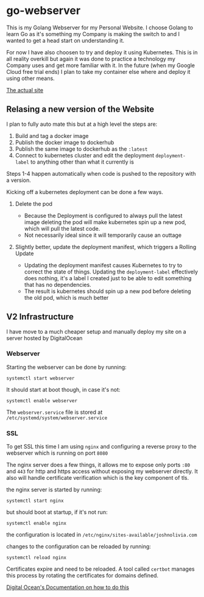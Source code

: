 # go-webserver

This is my Golang Webserver for my Personal Website. I choose Golang to learn Go as it's something my Company is making the switch to and I wanted to get a head start on understanding it.

For now I have also choosen to try and deploy it using Kubernetes. This is in all reality overkill but again it was done to practice a technology my Company uses and get more familiar with it. In the future (when my Google Cloud free trial ends) I plan to take my container else where and deploy it using other means.

[The actual site](https://tmpest.com/)

## Relasing a new version of the Website

I plan to fully auto mate this but at a high level the steps are:
1. Build and tag a docker image
2. Publish the docker image to dockerhub
3. Publish the same image to dockerhub as the `:latest`
4. Connect to kubernetes cluster and edit the deployment `deployment-label` to anything other than what it currently is

Steps 1-4 happen automatically when code is pushed to the repository with a version.

Kicking off a kubernetes deployment can be done a few ways.
1. Delete the pod
    * Because the Deployment is configured to always pull the latest image deleting the pod will make kubernetes spin up a new pod, which will pull the latest code.
    * Not necessarily ideal since it will temporarily cause an outtage

2. Slightly better, update the deployment manifest, which triggers a Rolling Update
    * Updating the deployment manifest causes Kubernetes to try to correct the state of things. Updating the `deployment-label` effectively does nothing, it's a label I created just to be able to edit something that has no dependencies.
    * The result is kubernetes should spin up a new pod before deleting the old pod, which is much better

## V2 Infrastructure
I have move to a much cheaper setup and manually deploy my site on a server hosted by DigitalOcean

### Webserver
Starting the webserver can be done by running:
```
systemctl start webserver
```
It should start at boot though, in case it's not:
```
systemctl enable webserver
```
The `webserver.service` file is stored at `/etc/systemd/system/webserver.service`

### SSL
To get SSL this time I am using `nginx` and configuring a reverse proxy to the webserver which is running on port `8080`

The nginx server does a few things, it allows me to expose only ports `:80` and `443` for http and https access without exposing my webserver directly. It also will handle certificate verification which is the key component of tls.

the nginx server is started by running:
```
systemctl start nginx
```
but should boot at startup, if it's not run:
```
systemctl enable nginx
```

the configuration is located in `/etc/nginx/sites-available/joshnolivia.com`

changes to the configuration can be reloaded by running:
```
systemctl reload nginx
```

Certificates expire and need to be reloaded. A tool called `certbot` manages this process by rotating the certificates for domains defined.

[Digital Ocean's Documentation on how to do this](https://www.digitalocean.com/community/tutorials/how-to-secure-nginx-with-let-s-encrypt-on-ubuntu-20-04)

